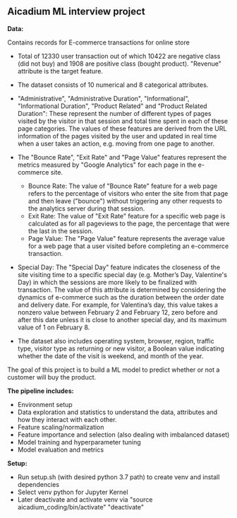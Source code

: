
## Aicadium ML interview project 

**Data:**

Contains records for E-commerce transactions for online store
- Total of 12330 user transaction out of which 10422 are negative class (did not buy) and 1908 are positive class (bought product). "Revenue" attribute is the target feature.

- The dataset consists of 10 numerical and 8 categorical attributes.

- "Administrative", "Administrative Duration", "Informational", "Informational Duration", "Product Related" and "Product Related Duration": These represent the number of different types of pages visited by the visitor in that session and total time spent in each of these page categories. The values of these features are derived from the URL information of the pages visited by the user and updated in real time when a user takes an action, e.g. moving from one page to another.

- The "Bounce Rate", "Exit Rate" and "Page Value" features represent the metrics measured by "Google Analytics" for each page in the e-commerce site.
    - Bounce Rate: The value of "Bounce Rate" feature for a web page refers to the percentage of visitors who enter the site from that page and then leave ("bounce") without triggering any other requests to the analytics server during that session.
    - Exit Rate: The value of "Exit Rate" feature for a specific web page is calculated as for all pageviews to the page, the percentage that were the last in the session.
    - Page Value: The "Page Value" feature represents the average value for a web page that a user visited before completing an e-commerce transaction.

- Special Day: The "Special Day" feature indicates the closeness of the site visiting time to a specific special day (e.g. Mother’s Day, Valentine's Day) in which the sessions are more likely to be finalized with transaction.
The value of this attribute is determined by considering the dynamics of e-commerce such as the duration between the order date and delivery date.
For example, for Valentina’s day, this value takes a nonzero value between February 2 and February 12, zero before and after this date unless it is close to another special day, and its maximum value of 1 on February 8.

- The dataset also includes operating system, browser, region, traffic type, visitor type as returning or new visitor, a Boolean value indicating whether the date of the visit is weekend, and month of the year.

The goal of this project is to build a ML model to predict whether or not a customer will buy the product.

**The pipeline includes:**
- Environment setup
- Data exploration and statistics to understand the data, attributes and how they interact with each other.
- Feature scaling/normalization
- Feature importance and selection (also dealing with imbalanced dataset)
- Model training and hyperparameter tuning
- Model evaluation and metrics

**Setup:**
- Run setup.sh (with desired python 3.7 path) to create venv and install dependencies
- Select venv python for Jupyter Kernel
- Later deactivate and activate venv via "source aicadium_coding/bin/activate" "deactivate"